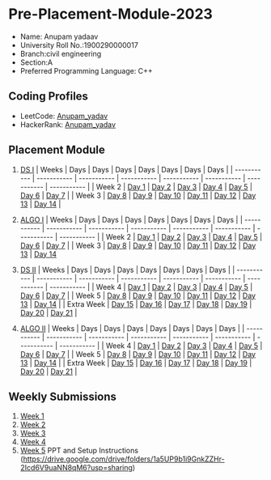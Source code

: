 # Pre-Placement-Module-2023

- Name: Anupam yadaav   
- University Roll No.:1900290000017
- Branch:civil engineering
- Section:A
- Preferred Programming Language: C++

## Coding Profiles
- LeetCode: [Anupam_yadav](https://leetcode.com/anupamkiet1923/)
- HackerRank: [Anupam_yadav](https://www.hackerrank.com/anupamanu1923)

## Placement Module
1. [DS I](https://github.com/annuji/Pre-Placement-Module-2023/tree/main/DS%20I)
    | Weeks | Days | Days | Days | Days | Days | Days | Days |
    | ----------- | ----------- | ----------- | ----------- | ----------- | ----------- | ----------- | ----------- | 
    | Week 2 | [Day 1](https://github.com/annuji/Pre-Placement-Module-2023/tree/main/DS%20I/Day%201) | [Day 2](https://github.com/annuji/Pre-Placement-Module-2023/tree/main/DS%20I/Day%202) | [Day 3](https://github.com/annuji/Pre-Placement-Module-2023/tree/main/DS%20I/Day%203) | [Day 4](https://github.com/annuji/Pre-Placement-Module-2023/tree/main/DS%20I/Day%204) | [Day 5](https://github.com/annuji/Pre-Placement-Module-2023/tree/main/DS%20I/Day%205) | [Day 6](https://github.com/annuji/Pre-Placement-Module-2023/tree/main/DS%20I/Day%206) | [Day 7](https://github.com/annuji/Pre-Placement-Module-2023/tree/main/DS%20I/Day%207) |
    | Week 3 | [Day 8](https://github.com/annuji/Pre-Placement-Module-2023/tree/main/DS%20I/Day%208) | [Day 9](https://github.com/annuji/Pre-Placement-Module-2023/tree/main/DS%20I/Day%209) | [Day 10](https://github.com/annuji/Pre-Placement-Module-2023/tree/main/DS%20I/Day%2010) | [Day 11](https://github.com/annuji/Pre-Placement-Module-2023/tree/main/DS%20I/Day%2011) | [Day 12](https://github.com/annuji/Pre-Placement-Module-2023/tree/main/DS%20I/Day%2012) | [Day 13](https://github.com/annuji/Pre-Placement-Module-2023/tree/main/DS%20I/Day%2013) | [Day 14](https://github.com/annuji/Pre-Placement-Module-2023/tree/main/DS%20I/Day%2014) |
    
2. [ALGO I](https://github.com/annuji/Pre-Placement-Module-2023/tree/main/ALGO%20I)
    | Weeks | Days | Days | Days | Days | Days | Days | Days |
    | ----------- | ----------- | ----------- | ----------- | ----------- | ----------- | ----------- | ----------- |
    | Week 2 | [Day 1](https://github.com/annuji/Pre-Placement-Module-2023/tree/main/ALGO%20I/Day%201) | [Day 2](https://github.com/annuji/Pre-Placement-Module-2023/tree/main/ALGO%20I/Day%202) | [Day 3](https://github.com/annuji/Pre-Placement-Module-2023/tree/main/ALGO%20I/Day%203) | [Day 4](https://github.com/annuji/Pre-Placement-Module-2023/tree/main/ALGO%20I/Day%204) | [Day 5](https://github.com/annuji/Pre-Placement-Module-2023/tree/main/ALGO%20I/Day%205) | [Day 6](https://github.com/annuji/Pre-Placement-Module-2023/tree/main/ALGO%20I/Day%206) | [Day 7](https://github.com/annuji/Pre-Placement-Module-2023/tree/main/ALGO%20I/Day%207) |
    | Week 3 | [Day 8](https://github.com/annuji/Pre-Placement-Module-2023/tree/main/ALGO%20I/Day%208) | [Day 9](https://github.com/annuji/Pre-Placement-Module-2023/tree/main/ALGO%20I/Day%209) | [Day 10](https://github.com/annuji/Pre-Placement-Module-2023/tree/main/ALGO%20I/Day%2010) | [Day 11](https://github.com/annuji/Pre-Placement-Module-2023/tree/main/ALGO%20I/Day%2011) | [Day 12](https://github.com/annuji/Pre-Placement-Module-2023/tree/main/ALGO%20I/Day%2012) | [Day 13](https://github.com/annuji/Pre-Placement-Module-2023/tree/main/ALGO%20I/Day%2013) | [Day 14](https://github.com/annuji/Pre-Placement-Module-2023/tree/main/ALGO%20I/Day%2014)  
    
3. [DS II](https://github.com/annuji/Pre-Placement-Module-2023/tree/main/DS%20II)
    | Weeks | Days | Days | Days | Days | Days | Days | Days |
    | ----------- | ----------- | ----------- | ----------- | ----------- | ----------- | ----------- | ----------- |
    | Week 4 | [Day 1](https://github.com/annuji/Pre-Placement-Module-2023/tree/main/DS%20II/Day%201) | [Day 2](https://github.com/annuji/Pre-Placement-Module-2023/tree/main/DS%20II/Day%202) | [Day 3](https://github.com/annuji/Pre-Placement-Module-2023/tree/main/DS%20II/Day%203) | [Day 4](https://github.com/annuji/Pre-Placement-Module-2023/tree/main/DS%20II/Day%204) | [Day 5](https://github.com/annuji/Pre-Placement-Module-2023/tree/main/DS%20II/Day%205) | [Day 6](https://github.com/annuji/Pre-Placement-Module-2023/tree/main/DS%20II/Day%206) | [Day 7](https://github.com/annuji/Pre-Placement-Module-2023/tree/main/DS%20II/Day%207) | 
    | Week 5 | [Day 8](https://github.com/annuji/Pre-Placement-Module-2023/tree/main/DS%20II/Day%208) | [Day 9](https://github.com/annuji/Pre-Placement-Module-2023/tree/main/DS%20II/Day%209) | [Day 10](https://github.com/annuji/Pre-Placement-Module-2023/tree/main/DS%20II/Day%2010) | [Day 11](https://github.com/annuji/Pre-Placement-Module-2023/tree/main/DS%20II/Day%2011) | [Day 12](https://github.com/annuji/Pre-Placement-Module-2023/tree/main/DS%20II/Day%2012) | [Day 13](https://github.com/annuji/Pre-Placement-Module-2023/tree/main/DS%20II/Day%2013) | [Day 14](https://github.com/annuji/Pre-Placement-Module-2023/tree/main/DS%20II/Day%2014) |
    | Extra Week | [Day 15](https://github.com/annuji/Pre-Placement-Module-2023/tree/main/DS%20II/Day%2015) | [Day 16](https://github.com/annuji/Pre-Placement-Module-2023/tree/main/DS%20II/Day%2016) | [Day 17](https://github.com/annuji/Pre-Placement-Module-2023/tree/main/DS%20II/Day%2017) | [Day 18](https://github.com/annuji/Pre-Placement-Module-2023/tree/main/DS%20II/Day%2018) | [Day 19](https://github.com/annuji/Pre-Placement-Module-2023/tree/main/DS%20II/Day%2019) | [Day 20](https://github.com/annuji/Pre-Placement-Module-2023/tree/main/DS%20II/Day%2020) | [Day 21](https://github.com/annuji/Pre-Placement-Module-2023/tree/main/DS%20II/Day%2021) |
    
4. [ALGO II](https://github.com/annuji/Pre-Placement-Module-2023/tree/main/ALGO%20II)
    | Weeks | Days | Days | Days | Days | Days | Days | Days |
    | ----------- | ----------- | ----------- | ----------- | ----------- | ----------- | ----------- | ----------- |
    | Week 4 | [Day 1](https://github.com/annuji/Pre-Placement-Module-2023/tree/main/ALGO%20II/Day%201) | [Day 2](https://github.com/annuji/Pre-Placement-Module-2023/tree/main/ALGO%20II/Day%202) | [Day 3](https://github.com/annuji/Pre-Placement-Module-2023/tree/main/ALGO%20II/Day%203) | [Day 4](https://github.com/annuji/Pre-Placement-Module-2023/tree/main/ALGO%20II/Day%204) | [Day 5](https://github.com/annuji/Pre-Placement-Module-2023/tree/main/ALGO%20II/Day%205) | [Day 6](https://github.com/annuji/Pre-Placement-Module-2023/tree/main/ALGO%20II/Day%206) | [Day 7](https://github.com/annuji/Pre-Placement-Module-2023/tree/main/ALGO%20II/Day%207) |
    | Week 5 | [Day 8](https://github.com/annuji/Pre-Placement-Module-2023/tree/main/ALGO%20II/Day%208) | [Day 9](https://github.com/annuji/Pre-Placement-Module-2023/tree/main/ALGO%20II/Day%209) | [Day 10](https://github.com/annuji/Pre-Placement-Module-2023/tree/main/ALGO%20II/Day%2010) | [Day 11](https://github.com/annuji/Pre-Placement-Module-2023/tree/main/ALGO%20II/Day%2011) | [Day 12](https://github.com/annuji/Pre-Placement-Module-2023/tree/main/ALGO%20II/Day%2012) | [Day 13](https://github.com/annuji/Pre-Placement-Module-2023/tree/main/ALGO%20II/Day%2013) | [Day 14](https://github.com/annuji/Pre-Placement-Module-2023/tree/main/ALGO%20II/Day%2014) |
    | Extra Week | [Day 15](https://github.com/annuji/Pre-Placement-Module-2023/tree/main/ALGO%20II/Day%2015) | [Day 16](https://github.com/annuji/Pre-Placement-Module-2023/tree/main/ALGO%20II/Day%2016) | [Day 17](https://github.com/annuji/Pre-Placement-Module-2023/tree/main/ALGO%20II/Day%2017) | [Day 18](https://github.com/annuji/Pre-Placement-Module-2023/tree/main/ALGO%20II/Day%2018) | [Day 19](https://github.com/annuji/Pre-Placement-Module-2023/tree/main/ALGO%20II/Day%2019) | [Day 20](https://github.com/annuji/Pre-Placement-Module-2023/tree/main/ALGO%20II/Day%2020) | [Day 21](https://github.com/annuji/Pre-Placement-Module-2023/tree/main/ALGO%20II/Day%2021) |

## Weekly Submissions
1. [Week 1](https://github.com/annuji/Pre-Placement-Module-2023/tree/main/Weekly%20Submissions/Week%201)
2. [Week 2](https://github.com/annuji/Pre-Placement-Module-2023/tree/main/Weekly%20Submissions/Week%202)
3. [Week 3](https://github.com/annuji/Pre-Placement-Module-2023/tree/main/Weekly%20Submissions/Week%203)
4. [Week 4](https://github.com/annuji/Pre-Placement-Module-2023/tree/main/Weekly%20Submissions/Week%204)
5. [Week 5](https://github.com/annuji/Pre-Placement-Module-2023/tree/main/Weekly%20Submissions/Week%205)
PPT and Setup Instructions    
(https://drive.google.com/drive/folders/1a5UP9b1i9GnkZZHr-2Icd6V9uaNN8qM6?usp=sharing)
